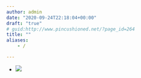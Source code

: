 ```yaml
---
author: admin
date: "2020-09-24T22:18:04+00:00"
draft: "true"
# guid:http://www.pincushioned.net/?page_id=264
title: ""
aliases:
    - /

---
```

- ![](/wp-content/uploads/2020/09/banner-1.jpg)
